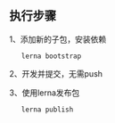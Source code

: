 ## 执行步骤

1、添加新的子包，安装依赖

```安装依赖
   lerna bootstrap
```
2、开发并提交，无需push

3、使用lerna发布包

```发布包
   lerna publish
```